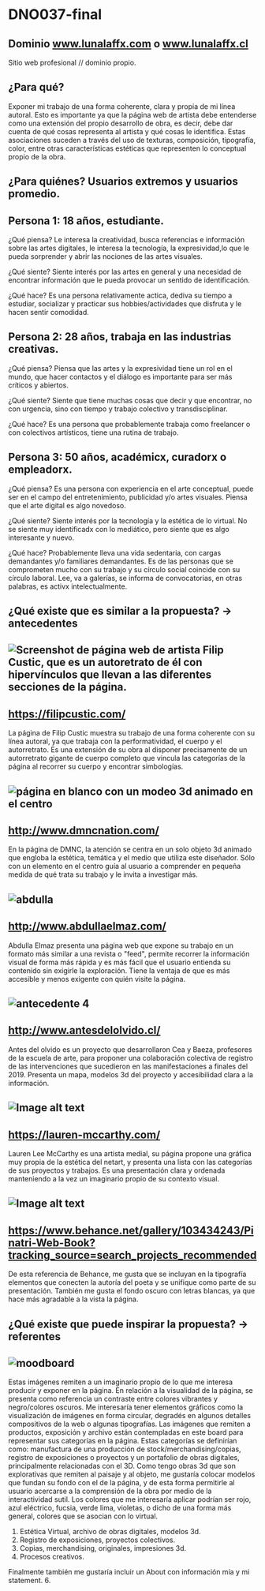 # DNO037-final

## Dominio www.lunalaffx.com o www.lunalaffx.cl
Sitio web profesional // dominio propio.

## ¿Para qué?
Exponer mi trabajo de una forma coherente, clara y propia de mi línea autoral. 
Esto es importante ya que la página web de artista debe entenderse como una extensión del propio desarrollo de obra, es decir, debe dar cuenta de qué cosas representa al artista y qué cosas le identifica. Estas asociaciones suceden a través del uso de texturas, composición, tipografía, color, entre otras características estéticas que representen lo conceptual propio de la obra. 

## ¿Para quiénes? Usuarios extremos y usuarios promedio.
Persona 1: 18 años, estudiante.
---
¿Qué piensa? Le interesa la creatividad, busca referencias e información sobre las artes digitales, le interesa la tecnología, la expresividad,lo que le pueda sorprender y  abrir las nociones de las artes visuales. 

¿Qué siente? Siente interés por las artes en general y una necesidad de encontrar información que le pueda provocar un sentido de identificación.

¿Qué hace? Es una persona relativamente actica, dediva su tiempo a estudiar, socializar y practicar sus hobbies/actividades que disfruta y le hacen sentir comodidad.

Persona 2: 28 años, trabaja en las industrias creativas.
----
¿Qué piensa? Piensa que las artes y la expresividad tiene un rol en el mundo, que hacer contactos y el diálogo es importante para ser más críticos y abiertos.

¿Qué siente? Siente que tiene muchas cosas que decir y que encontrar, no con urgencia, sino con tiempo y trabajo colectivo y transdisciplinar. 

¿Qué hace? Es una persona que probablemente trabaja como freelancer o con colectivos artísticos, tiene una rutina de trabajo. 

Persona 3: 50 años, académicx, curadorx o empleadorx. 
----
¿Qué piensa? Es una persona con experiencia en el arte conceptual, puede ser en el campo del entretenimiento, publicidad y/o artes visuales. Piensa que el arte digital es algo novedoso. 

¿Qué siente? Siente interés por la tecnología y la estética de lo virtual. No se siente muy identificadx con lo mediático, pero siente que es algo interesante y nuevo. 

¿Qué hace? Probablemente lleva una vida sedentaria, con cargas demandantes y/o familiares demandantes. Es de las personas que se comprometen mucho con su trabajo y su círculo social coincide con su círculo laboral. Lee, va a galerías, se informa de convocatorias, en otras palabras, es activx intelectualmente.

## ¿Qué existe que es similar a la propuesta? → antecedentes
![Screenshot de página web de artista Filip Custic, que es un autoretrato de él con hipervínculos que llevan a las diferentes secciones de la página.](/preproduccion/filip.jpeg)
---------
https://filipcustic.com/
----
La página de Filip Custic muestra su trabajo de una forma coherente con su línea autoral, ya que trabaja con la performatividad, el cuerpo y el autorretrato. Es una extensión
de su obra al disponer precisamente de un autorretrato gigante de cuerpo completo que vincula las categorías de la página al recorrer su cuerpo y encontrar simbologías.

![página en blanco con un modeo 3d animado en el centro](/preproduccion/dmnc.png)
----
http://www.dmncnation.com/
----
En la página de DMNC, la atención se centra en un solo objeto 3d animado que engloba la estética, temática y el medio que utiliza este diseñador. Sólo con un elemento en el centro guía al usuario a comprender en pequeña medida de qué trata su trabajo y le invita a investigar más. 

![abdulla](/preproduccion/abdulla.png)
----
http://www.abdullaelmaz.com/
----
Abdulla Elmaz presenta una página web que expone su trabajo en un formato más similar a una revista o "feed", permite recorrer la información visual de forma más rápida y es más fácil que el usuario entienda su contenido sin exigirle la exploración. Tiene la ventaja de que es más accesible y menos exigente con quién visite la página.

![antecedente 4](/preproduccion/4.jpg)
----
http://www.antesdelolvido.cl/
----
Antes del olvido es un proyecto que desarrollaron Cea y Baeza, profesores de la escuela de arte, para proponer una colaboración colectiva de registro de las intervenciones que sucedieron en las manifestaciones a finales del 2019. Presenta un mapa, modelos 3d del proyecto y accesibilidad clara a la información. 

![Image alt text](/preproduccion/5.jpg)
----
https://lauren-mccarthy.com/
----
Lauren Lee McCarthy es una artista medial, su página propone una gráfica muy propia de la estética del netart, y presenta una lista con las categorías de sus proyectos y trabajos. Es una presentación clara y ordenada manteniendo a la vez un imaginario propio de su contexto visual. 

![Image alt text](/preproduccion/6.png)
----
https://www.behance.net/gallery/103434243/Pinatri-Web-Book?tracking_source=search_projects_recommended
----
De esta referencia de Behance, me gusta que se incluyan en la tipografía elementos que conecten la autoría del poeta y se unifique como parte de su presentación. También me gusta el fondo oscuro con letras blancas, ya que hace más agradable a la vista la página. 

## ¿Qué existe que puede inspirar la propuesta? → referentes 
![moodboard](/preproduccion/moodboard2.png)
----
Estas imágenes remiten a un imaginario propio de lo que me interesa producir y exponer en la página. En relación a la visualidad de la página, se presenta como referencia un contraste entre colores vibrantes y negro/colores oscuros. Me interesaría tener elementos gráficos como la visualización de imágenes en forma circular, degradés en algunos detalles compositivos de la web o algunas tipografías. 
Las imágenes que remiten a productos, exposición y archivo están contempladas en este board  para representar sus categorías en la página. Estas categorías se definirían como:  manufactura de una producción de stock/merchandising/copias, registro de exposiciones o proyectos y  un portafolio de obras digitales, principalmente relacionadas con el 3D. Como tengo obras 3d que son explorativas que remiten al paisaje y al objeto, me gustaría colocar modelos que fundan su fondo con el de la página, y de esta forma permitirle  al usuario acercarse a la comprensión de la obra por medio de la interactividad sutil. 
Los colores que me interesaría aplicar podrían ser rojo, azul eléctrico, fucsia, verde lima, violetas, o dicho de una forma más general, colores que se asocian con lo virtual. 

1. Estética Virtual, archivo de obras digitales, modelos 3d.
2. Registro de exposiciones, proyectos colectivos.
3. Copias, merchandising, originales, impresiones 3d. 
4. Procesos creativos.

Finalmente también me gustaría incluir un About con información mía y mi statement.
6. 
